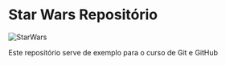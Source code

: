 # Star Wars Repositório

![StarWars](https://user-images.githubusercontent.com/59834387/110207473-7208b480-7e62-11eb-9411-6baec93d7d2a.png)

Este repositório serve de exemplo para o curso de Git e GitHub
